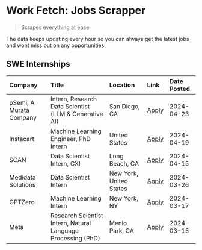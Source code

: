 # Work Fetch: Jobs Scrapper
> Scrapes everything at ease

The data keeps updating every hour so you can always get the latest jobs and wont miss out on any opportunities.

## SWE Internships
<!--START_SECTION:workfetch-->
| Company                 | Title                                                        | Location                | Link                                                                                                                                                                                                                                                                           | Date Posted   |
|:------------------------|:-------------------------------------------------------------|:------------------------|:-------------------------------------------------------------------------------------------------------------------------------------------------------------------------------------------------------------------------------------------------------------------------------|:--------------|
| pSemi, A Murata Company | Intern, Research Data Scientist (LLM & Generative AI)        | San Diego, CA           | [Apply](https://www.linkedin.com/jobs/view/intern-research-data-scientist-llm-generative-ai-at-psemi-a-murata-company-3887074168?position=4&pageNum=0&refId=jLeFGM%2FnfySdSs1QAiOmDA%3D%3D&trackingId=m%2BCQtntfipGzxAArk3FqYg%3D%3D&trk=public_jobs_jserp-result_search-card) | 2024-04-23    |
| Instacart               | Machine Learning Engineer, PhD Intern                        | United States           | [Apply](https://www.linkedin.com/jobs/view/machine-learning-engineer-phd-intern-at-instacart-3901991739?position=2&pageNum=0&refId=jLeFGM%2FnfySdSs1QAiOmDA%3D%3D&trackingId=DjQUfCVObH8CFAr4X7Jqwg%3D%3D&trk=public_jobs_jserp-result_search-card)                            | 2024-04-19    |
| SCAN                    | Data Scientist Intern, CXI                                   | Long Beach, CA          | [Apply](https://www.linkedin.com/jobs/view/data-scientist-intern-cxi-at-scan-3899690492?position=9&pageNum=0&refId=jLeFGM%2FnfySdSs1QAiOmDA%3D%3D&trackingId=k8OBrtS9wr0hkOBscAz0rA%3D%3D&trk=public_jobs_jserp-result_search-card)                                            | 2024-04-15    |
| Medidata Solutions      | Data Scientist Intern                                        | New York, United States | [Apply](https://www.linkedin.com/jobs/view/data-scientist-intern-at-medidata-solutions-3810253704?position=8&pageNum=0&refId=jLeFGM%2FnfySdSs1QAiOmDA%3D%3D&trackingId=JDYVUXIS5OeoMZTkVy2yMw%3D%3D&trk=public_jobs_jserp-result_search-card)                                  | 2024-03-26    |
| GPTZero                 | Machine Learning Intern                                      | New York, NY            | [Apply](https://www.linkedin.com/jobs/view/machine-learning-intern-at-gptzero-3860723963?position=7&pageNum=0&refId=jLeFGM%2FnfySdSs1QAiOmDA%3D%3D&trackingId=0MY0%2FDDz%2Fl%2FQUswh4Ve9yQ%3D%3D&trk=public_jobs_jserp-result_search-card)                                     | 2024-03-17    |
| Meta                    | Research Scientist Intern, Natural Language Processing (PhD) | Menlo Park, CA          | [Apply](https://www.linkedin.com/jobs/view/research-scientist-intern-natural-language-processing-phd-at-meta-3858718375?position=10&pageNum=0&refId=jLeFGM%2FnfySdSs1QAiOmDA%3D%3D&trackingId=WuRVP9kwRoSfrQWVdeimog%3D%3D&trk=public_jobs_jserp-result_search-card)           | 2024-03-15    |
<!--END_SECTION:workfetch-->
